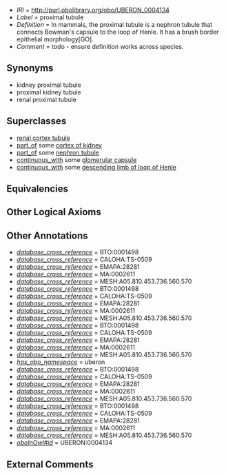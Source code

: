  * *IRI* = http://purl.obolibrary.org/obo/UBERON_0004134
 * *Label* = proximal tubule
 * *Definition* = In mammals, the proximal tubule is a nephron tubule that connects Bowman's capsule to the loop of Henle. It has a brush border epithelial morphology[GO].
 * *Comment* = todo - ensure definition works across species.

## Synonyms

 * kidney proximal tubule
 * proximal kidney tubule
 * renal proximal tubule

## Superclasses

 * [renal cortex tubule](../../UBERON/53/UBERON_0006853.md)
 * [part_of](../../BFO/50/BFO_0000050.md) some [cortex of kidney](../../UBERON/25/UBERON_0001225.md)
 * [part_of](../../BFO/50/BFO_0000050.md) some [nephron tubule](../../UBERON/31/UBERON_0001231.md)
 * [continuous_with](../../FMA/72/FMA_85972.md) some [glomerular capsule](../../UBERON/30/UBERON_0001230.md)
 * [continuous_with](../../FMA/72/FMA_85972.md) some [descending limb of loop of Henle](../../UBERON/89/UBERON_0001289.md)

## Equivalencies


## Other Logical Axioms


## Other Annotations

 * *[database_cross_reference](../../ef/oboInOwl#hasDbXref.md)* = BTO:0001498
 * *[database_cross_reference](../../ef/oboInOwl#hasDbXref.md)* = CALOHA:TS-0509
 * *[database_cross_reference](../../ef/oboInOwl#hasDbXref.md)* = EMAPA:28281
 * *[database_cross_reference](../../ef/oboInOwl#hasDbXref.md)* = MA:0002611
 * *[database_cross_reference](../../ef/oboInOwl#hasDbXref.md)* = MESH:A05.810.453.736.560.570
 * *[database_cross_reference](../../ef/oboInOwl#hasDbXref.md)* = BTO:0001498
 * *[database_cross_reference](../../ef/oboInOwl#hasDbXref.md)* = CALOHA:TS-0509
 * *[database_cross_reference](../../ef/oboInOwl#hasDbXref.md)* = EMAPA:28281
 * *[database_cross_reference](../../ef/oboInOwl#hasDbXref.md)* = MA:0002611
 * *[database_cross_reference](../../ef/oboInOwl#hasDbXref.md)* = MESH:A05.810.453.736.560.570
 * *[database_cross_reference](../../ef/oboInOwl#hasDbXref.md)* = BTO:0001498
 * *[database_cross_reference](../../ef/oboInOwl#hasDbXref.md)* = CALOHA:TS-0509
 * *[database_cross_reference](../../ef/oboInOwl#hasDbXref.md)* = EMAPA:28281
 * *[database_cross_reference](../../ef/oboInOwl#hasDbXref.md)* = MA:0002611
 * *[database_cross_reference](../../ef/oboInOwl#hasDbXref.md)* = MESH:A05.810.453.736.560.570
 * *[has_obo_namespace](../../ce/oboInOwl#hasOBONamespace.md)* = uberon
 * *[database_cross_reference](../../ef/oboInOwl#hasDbXref.md)* = BTO:0001498
 * *[database_cross_reference](../../ef/oboInOwl#hasDbXref.md)* = CALOHA:TS-0509
 * *[database_cross_reference](../../ef/oboInOwl#hasDbXref.md)* = EMAPA:28281
 * *[database_cross_reference](../../ef/oboInOwl#hasDbXref.md)* = MA:0002611
 * *[database_cross_reference](../../ef/oboInOwl#hasDbXref.md)* = MESH:A05.810.453.736.560.570
 * *[database_cross_reference](../../ef/oboInOwl#hasDbXref.md)* = BTO:0001498
 * *[database_cross_reference](../../ef/oboInOwl#hasDbXref.md)* = CALOHA:TS-0509
 * *[database_cross_reference](../../ef/oboInOwl#hasDbXref.md)* = EMAPA:28281
 * *[database_cross_reference](../../ef/oboInOwl#hasDbXref.md)* = MA:0002611
 * *[database_cross_reference](../../ef/oboInOwl#hasDbXref.md)* = MESH:A05.810.453.736.560.570
 * *[oboInOwl#id](../../id/oboInOwl#id.md)* = UBERON:0004134

## External Comments

